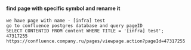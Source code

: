 #### find page with specific symbol and rename it
```
we have page with name - [infra] test
go to confluence postgres database and query pageID
SELECT CONTENTID FROM content WHERE TITLE = '[infra] test';
47317255
https://confluence.company.ru/pages/viewpage.action?pageId=47317255
```

